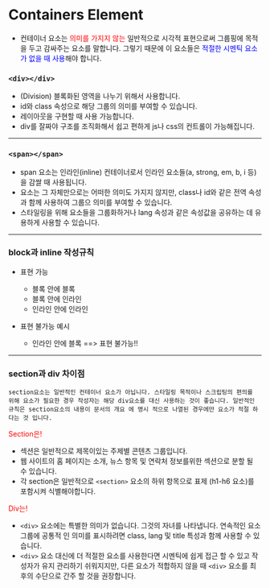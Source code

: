 # Containers Element
- 컨테이너 요소는 <span style="color:red">의미를 가지지 않는</span> 일반적으로 시각적 표현으로써 그룹핑에 목적을 두고 감싸주는 요소를 말합니다.
그렇기 때문에 이 요소들은 <span style="color:blue">적절한 시멘틱 요소가 없을 때 사용</span>해야 합니다.

### `<div></div>`
- (Division) 블록화된 영역을 나누기 위해서 사용합니다.
- id와 class 속성으로 해당 그룹의 의미를 부여할 수 있습니다.
- 레이아웃을 구현할 때 사용 가능합니다.
- div를 잘짜야 구조를 조직화해서 쉽고 편하게 js나 css의 컨트롤이 가능해집니다.
---

### `<span></span>`
- span 요소는 인라인(inline) 컨테이너로서 인라인 요소들(a, strong, em, b, i 등)을 감쌀 때 사용됩니다.
- 요소는 그 자체만으로는 어떠한 의미도 가지지 않지만, class나 id와 같은 전역 속성과 함께 사용하여 그룹으 의미를 부여할 수 있습니다.
- 스타일링을 위해 요소들을 그룹화하거나 lang 속성과 같은 속성값을 공유하는 데 유용하게 사용할 수 있습니다.
---

### block과 inline 작성규칙
- 표현 가능
    - 블록 안에 블록
    - 블록 안에 인라인
    - 인라인 안에 인라인

- 표현 불가능 예시
    - 인라인 안에 블록 ==> 표현 불가능!!
---

### section과 div 차이점
```
section요소는 일반적인 컨테이너 요소가 아닙니다. 스타일링 목적이나 스크립팅의 편의를 위해 요소가 필요한 경우 작성자는 해당 div요소를 대신 사용하는 것이 좋습니다. 일반적인 규칙은 section요소의 내용이 문서의 개요 에 명시 적으로 나열된 경우에만 요소가 적절 하다는 것 입니다.
```
<span style="color:red">Section은!</span>
 -  섹션은 일반적으로 제목이있는 주제별 콘텐츠 그룹입니다.
 -  웹 사이트의 홈 페이지는 소개, 뉴스 항목 및 연락처 정보를위한 섹션으로 분할 될 수 있습니다.
 -  각 section은 일반적으로 `<section>` 요소의 하위 항목으로 표제 (h1-h6 요소)를 포함시켜 식별해야합니다.

<span style="color:red">Div는!</span>
- `<div>` 요소에는 특별한 의미가 없습니다. 그것의 자녀를 나타냅니다. 연속적인 요소 그룹에 공통적 인 의미를 표시하려면 class, lang 및 title 특성과 함께 사용할 수 있습니다.
- `<div>` 요소 대신에 더 적절한 요소를 사용한다면 시멘틱에 쉽게 접근 할 수 있고 작성자가 유지 관리하기 쉬워지지만, 다른 요소가 적합하지 않을 때 `<div>` 요소를 최후의 수단으로 간주 할 것을 권장합니다.
